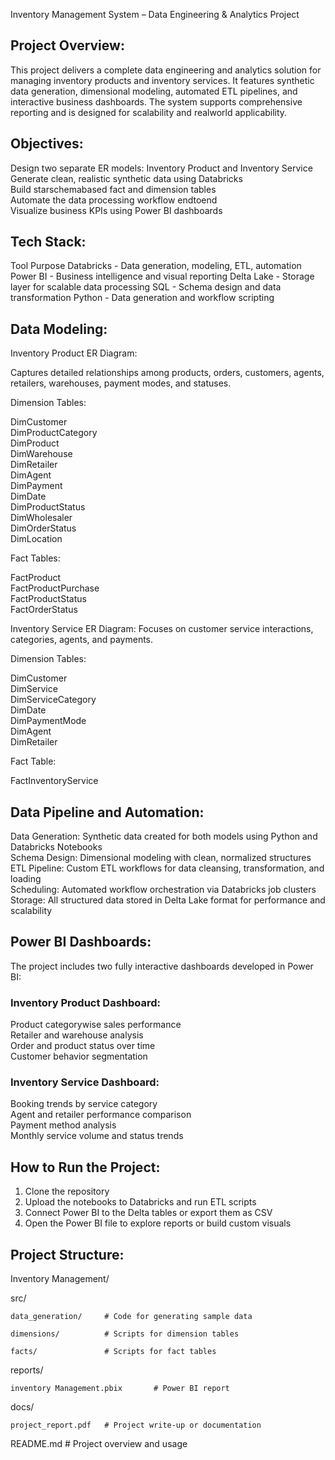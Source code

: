 Inventory Management System – Data Engineering & Analytics Project

## Project Overview:
This project delivers a complete data engineering and analytics solution for managing inventory products and inventory services. It features synthetic data generation, dimensional modeling, automated ETL pipelines, and interactive business dashboards. The system supports comprehensive reporting and is designed for scalability and realworld applicability.

## Objectives:
Design two separate ER models: Inventory Product and Inventory Service  
Generate clean, realistic synthetic data using Databricks  
Build starschemabased fact and dimension tables  
Automate the data processing workflow endtoend  
Visualize business KPIs using Power BI dashboards  


## Tech Stack:

Tool	     Purpose
Databricks - Data generation, modeling, ETL, automation
Power BI   - Business intelligence and visual reporting
Delta Lake - Storage layer for scalable data processing
SQL	       - Schema design and data transformation
Python	   - Data generation and workflow scripting

## Data Modeling:

Inventory Product ER Diagram:

Captures detailed relationships among products, orders, customers, agents, retailers, warehouses, payment modes, and statuses.

Dimension Tables:

 DimCustomer  
 DimProductCategory  
 DimProduct  
 DimWarehouse  
 DimRetailer  
 DimAgent  
 DimPayment  
 DimDate  
 DimProductStatus  
 DimWholesaler  
 DimOrderStatus  
 DimLocation  

Fact Tables:

 FactProduct  
 FactProductPurchase  
 FactProductStatus  
 FactOrderStatus  

Inventory Service ER Diagram:
Focuses on customer service interactions, categories, agents, and payments.

Dimension Tables:

 DimCustomer  
 DimService  
 DimServiceCategory  
 DimDate  
 DimPaymentMode  
 DimAgent  
 DimRetailer  

Fact Table:

 FactInventoryService  


## Data Pipeline and Automation:

 Data Generation: Synthetic data created for both models using Python and Databricks Notebooks  
 Schema Design: Dimensional modeling with clean, normalized structures  
 ETL Pipeline: Custom ETL workflows for data cleansing, transformation, and loading  
 Scheduling: Automated workflow orchestration via Databricks job clusters  
 Storage: All structured data stored in Delta Lake format for performance and scalability  


## Power BI Dashboards:

The project includes two fully interactive dashboards developed in Power BI:

### Inventory Product Dashboard:
 Product categorywise sales performance  
 Retailer and warehouse analysis  
 Order and product status over time  
 Customer behavior segmentation  

### Inventory Service Dashboard:
 Booking trends by service category  
 Agent and retailer performance comparison  
 Payment method analysis  
 Monthly service volume and status trends  


## How to Run the Project:

1. Clone the repository  
2. Upload the notebooks to Databricks and run ETL scripts  
3. Connect Power BI to the Delta tables or export them as CSV  
4. Open the Power BI file to explore reports or build custom visuals  

## Project Structure:

Inventory Management/

  src/
  
    data_generation/     # Code for generating sample data
    
    dimensions/          # Scripts for dimension tables
    
    facts/               # Scripts for fact tables

  reports/
  
    inventory Management.pbix       # Power BI report

  docs/
  
    project_report.pdf   # Project write-up or documentation

  README.md              # Project overview and usage
